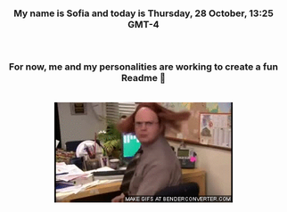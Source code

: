 


<div align="center">
<h3 >My name is Sofia and today is Thursday, 28 October, 13:25 GMT-4</h3><br>
<h3 >For now, me and my personalities are working to create a fun Readme 👋
</h3><br>
<img src='img/dwight.gif' alt='working...'/>
</div>
